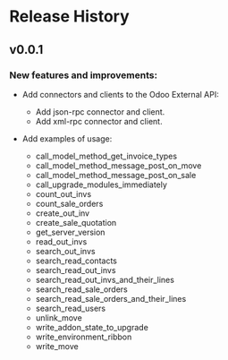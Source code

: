 # Release History

## v0.0.1

### New features and improvements:

* Add connectors and clients to the Odoo External API:
  * Add json-rpc connector and client.
  * Add xml-rpc connector and client.

* Add examples of usage:
  * call_model_method_get_invoice_types
  * call_model_method_message_post_on_move
  * call_model_method_message_post_on_sale
  * call_upgrade_modules_immediately
  * count_out_invs
  * count_sale_orders
  * create_out_inv
  * create_sale_quotation
  * get_server_version
  * read_out_invs
  * search_out_invs
  * search_read_contacts
  * search_read_out_invs
  * search_read_out_invs_and_their_lines
  * search_read_sale_orders
  * search_read_sale_orders_and_their_lines
  * search_read_users
  * unlink_move
  * write_addon_state_to_upgrade
  * write_environment_ribbon
  * write_move
